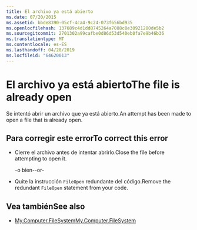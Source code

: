 ```yaml
---
title: El archivo ya está abierto
ms.date: 07/20/2015
ms.assetid: bbde8390-05cf-4ca4-9c24-073f656bd935
ms.openlocfilehash: 137689c4d1dd8745264a7088c8e30921280de5b2
ms.sourcegitcommit: 2701302a99cafbe0d86d53d540eb0fa7e9b46b36
ms.translationtype: MT
ms.contentlocale: es-ES
ms.lasthandoff: 04/28/2019
ms.locfileid: "64620013"
---
```

# <a name="the-file-is-already-open"></a><span data-ttu-id="bba40-102">El archivo ya está abierto</span><span class="sxs-lookup"><span data-stu-id="bba40-102">The file is already open</span></span>
<span data-ttu-id="bba40-103">Se intentó abrir un archivo que ya está abierto.</span><span class="sxs-lookup"><span data-stu-id="bba40-103">An attempt has been made to open a file that is already open.</span></span>  
  
## <a name="to-correct-this-error"></a><span data-ttu-id="bba40-104">Para corregir este error</span><span class="sxs-lookup"><span data-stu-id="bba40-104">To correct this error</span></span>  
  
- <span data-ttu-id="bba40-105">Cierre el archivo antes de intentar abrirlo.</span><span class="sxs-lookup"><span data-stu-id="bba40-105">Close the file before attempting to open it.</span></span>  
  
     <span data-ttu-id="bba40-106">-o bien-</span><span class="sxs-lookup"><span data-stu-id="bba40-106">-or-</span></span>  
  
- <span data-ttu-id="bba40-107">Quite la instrucción `FileOpen` redundante del código.</span><span class="sxs-lookup"><span data-stu-id="bba40-107">Remove the redundant `FileOpen` statement from your code.</span></span>  
  
## <a name="see-also"></a><span data-ttu-id="bba40-108">Vea también</span><span class="sxs-lookup"><span data-stu-id="bba40-108">See also</span></span>

- [<span data-ttu-id="bba40-109">My.Computer.FileSystem</span><span class="sxs-lookup"><span data-stu-id="bba40-109">My.Computer.FileSystem</span></span>](xref:Microsoft.VisualBasic.FileIO.FileSystem)
